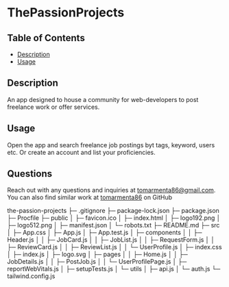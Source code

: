 
# ThePassionProjects

## Table of Contents

- [Description](#description)
- [Usage](#usage)

## Description

An app designed to house a community for web-developers to post freelance work or offer services.

## Usage

Open the app and search freelance job postings byt tags, keyword, users etc. Or create an account and list your proficiencies.

## Questions

Reach out with any questions and inquiries at tomarmenta86@gmail.com. You can also find similar work at [tomarmenta86](https://github.com/tomarmenta86) on GitHub

the-passion-projects
├─ .gitignore
├─ package-lock.json
├─ package.json
├─ Procfile
├─ public
│  ├─ favicon.ico
│  ├─ index.html
│  ├─ logo192.png
│  ├─ logo512.png
│  ├─ manifest.json
│  └─ robots.txt
├─ README.md
├─ src
│  ├─ App.css
│  ├─ App.js
│  ├─ App.test.js
│  ├─ components
│  │  ├─ Header.js
│  │  ├─ JobCard.js
│  │  ├─ JobList.js
│  │  ├─ RequestForm.js
│  │  ├─ ReviewCard.js
│  │  ├─ ReviewList.js
│  │  └─ UserProfile.js
│  ├─ index.css
│  ├─ index.js
│  ├─ logo.svg
│  ├─ pages
│  │  ├─ Home.js
│  │  ├─ JobDetails.js
│  │  ├─ PostJob.js
│  │  └─ UserProfilePage.js
│  ├─ reportWebVitals.js
│  ├─ setupTests.js
│  └─ utils
│     ├─ api.js
│     └─ auth.js
└─ tailwind.config.js

